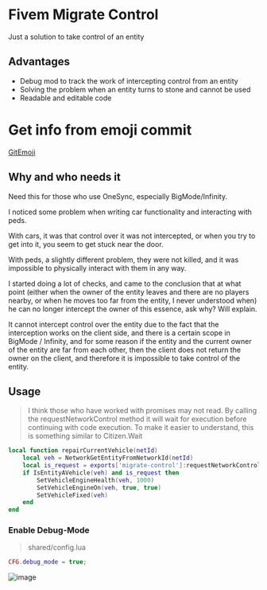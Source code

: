 # Fivem Migrate Control
Just a solution to take control of an entity

## Advantages
- Debug mod to track the work of intercepting control from an entity
- Solving the problem when an entity turns to stone and cannot be used
- Readable and editable code

# Get info from emoji commit
[GitEmoji](https://pages.github.com/)

## Why and who needs it
Need this for those who use OneSync, especially BigMode/Infinity.

I noticed some problem when writing car functionality and interacting with peds.

With cars, it was that control over it was not intercepted, or when you try to get into it, you seem to get stuck near the door.

With peds, a slightly different problem, they were not killed, and it was impossible to physically interact with them in any way.

I started doing a lot of checks, and came to the conclusion that at what point (either when the owner of the entity leaves and there are no players nearby, or when he moves too far from the entity, I never understood when) he can no longer intercept the owner of this essence, ask why? Will explain.

It cannot intercept control over the entity due to the fact that the interception works on the client side, and there is a certain scope in BigMode / Infinity, and for some reason if the entity and the current owner of the entity are far from each other, then the client does not return the owner on the client, and therefore it is impossible to take control of the entity.
## Usage

> I think those who have worked with promises may not read.
> By calling the requestNetworkControl method it will wait for execution before continuing with code execution.
> To make it easier to understand, this is something similar to Citizen.Wait
```Lua
local function repairCurrentVehicle(netId)
    local veh = NetworkGetEntityFromNetworkId(netId)
    local is_request = exports['migrate-control']:requestNetworkControl(netId)
    if IsEntityAVehicle(veh) and is_request then
        SetVehicleEngineHealth(veh, 1000)
        SetVehicleEngineOn(veh, true, true)
        SetVehicleFixed(veh)
    end
end
```
### Enable Debug-Mode
> shared/config.lua
```Lua
CFG.debug_mode = true;
```
![image](https://user-images.githubusercontent.com/60612282/179425733-b50fed45-5b4a-468c-9abd-864527c186ac.png)
